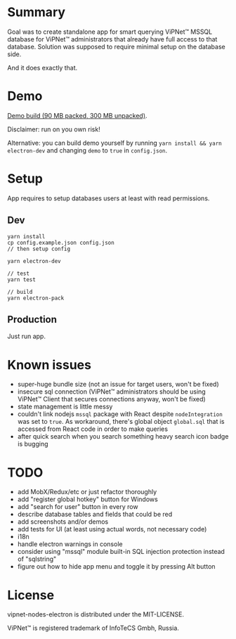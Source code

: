 # Summary

Goal was to create standalone app for smart querying ViPNet™ MSSQL database for ViPNet™ administrators that already have full access to that database. Solution was supposed to require minimal setup on the database side.

And it does exactly that.

# Demo

[Demo build (90 MB packed, 300 MB unpacked)](https://public-files.kengho.tech/vipnet-nodes-electron-demo_v0.1.5.zip).

Disclaimer: run on you own risk!

Alternative: you can build demo yourself by running `yarn install && yarn electron-dev` and changing `demo` to `true` in `config.json`.

# Setup

App requires to setup databases users at least with read permissions.

## Dev

```
yarn install
cp config.example.json config.json
// then setup config

yarn electron-dev

// test
yarn test

// build
yarn electron-pack
```

## Production

Just run app.

# Known issues

* super-huge bundle size (not an issue for target users, won't be fixed)
* insecure sql connection (ViPNet™ administrators should be using ViPNet™ Client that secures connections anyway, won't be fixed)
* state management is little messy
* couldn't link nodejs `mssql` package with React despite `nodeIntegration` was set to `true`. As workaround, there's global object `global.sql` that is accessed from React code in order to make queries
* after quick search when you search something heavy search icon badge is bugging

# TODO

* add MobX/Redux/etc or just refactor thoroughly
* add "register global hotkey" button for Windows
* add "search for user" button in every row
* describe database tables and fields that could be red
* add screenshots and/or demos
* add tests for UI (at least using actual words, not necessary code)
* i18n
* handle electron warnings in console
* consider using "mssql" module built-in SQL injection protection instead of "sqlstring"
* figure out how to hide app menu and toggle it by pressing Alt button

# License

vipnet-nodes-electron is distributed under the MIT-LICENSE.

ViPNet™ is registered trademark of InfoTeCS Gmbh, Russia.

